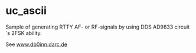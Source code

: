 # uc_ascii
Sample of generating RTTY AF- or RF-signals by using DDS AD9833 circuit´s 2FSK ability.

See www.db0inn.darc.de
